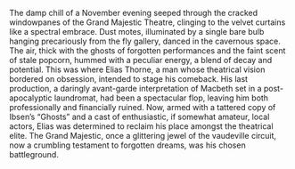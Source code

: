 The damp chill of a November evening seeped through the cracked windowpanes of the Grand Majestic Theatre, clinging to the velvet curtains like a spectral embrace. Dust motes, illuminated by a single bare bulb hanging precariously from the fly gallery, danced in the cavernous space.  The air, thick with the ghosts of forgotten performances and the faint scent of stale popcorn, hummed with a peculiar energy, a blend of decay and potential. This was where Elias Thorne, a man whose theatrical vision bordered on obsession, intended to stage his comeback.  His last production, a daringly avant-garde interpretation of Macbeth set in a post-apocalyptic laundromat, had been a spectacular flop, leaving him both professionally and financially ruined. Now, armed with a tattered copy of Ibsen’s “Ghosts” and a cast of enthusiastic, if somewhat amateur, local actors, Elias was determined to reclaim his place amongst the theatrical elite. The Grand Majestic, once a glittering jewel of the vaudeville circuit, now a crumbling testament to forgotten dreams, was his chosen battleground.  
